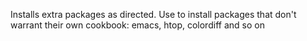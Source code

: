 Installs extra packages as directed. Use to install packages that don't warrant their own cookbook: emacs, htop, colordiff and so on
